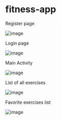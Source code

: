 # fitness-app
Register page

![image](https://user-images.githubusercontent.com/103606543/168421371-14c079de-496f-4191-b905-d09464b275de.png)

Login page

![image](https://user-images.githubusercontent.com/103606543/168421384-35bedf71-4f9c-42d5-8273-5de7bd098133.png)

Main Activity

![image](https://user-images.githubusercontent.com/103606543/168421397-51e01f6a-a0c5-4b4b-b9f7-092b5f58ffb7.png)

List of all exercises

![image](https://user-images.githubusercontent.com/103606543/168421420-40c876a2-32e2-47e2-ade2-bb8fd7409593.png)

Favorite exercises list

![image](https://user-images.githubusercontent.com/103606543/168421431-307e3535-3abc-4bd4-889a-4984a4279428.png)

